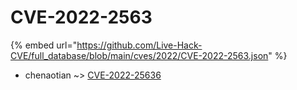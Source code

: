 # CVE-2022-2563
{% embed url="https://github.com/Live-Hack-CVE/full_database/blob/main/cves/2022/CVE-2022-2563.json" %}

* chenaotian ~> [CVE-2022-25636](https://www.alice-snow.ru/2022/database/cve-2022-2563/cve-2022-25636-chenaotian)